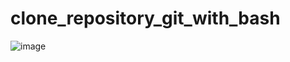 # clone_repository_git_with_bash

![image](https://github.com/gabflag/clone_repository_git_with_bash/assets/95552879/8c568023-0fd7-46e3-9893-c33243307eaf)
